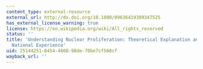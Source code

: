 ```yaml
---
content_type: external-resource
external_url: http://dx.doi.org/10.1080/09636419309347525
has_external_license_warning: true
license: https://en.wikipedia.org/wiki/All_rights_reserved
status: ''
title: 'Understanding Nuclear Proliferation: Theoretical Explanation and China''s
  National Experience'
uid: 25144251-0454-4608-98de-70be7cf568cf
wayback_url: ''
---
```


